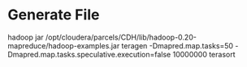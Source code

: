# Generate File

hadoop jar /opt/cloudera/parcels/CDH/lib/hadoop-0.20-mapreduce/hadoop-examples.jar teragen -Dmapred.map.tasks=50 -Dmapred.map.tasks.speculative.execution=false 10000000 terasort
